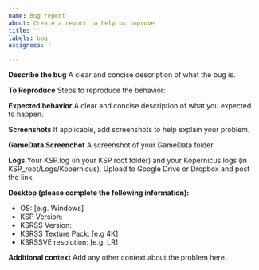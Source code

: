 ```yaml
---
name: Bug report
about: Create a report to help us improve
title: ''
labels: bug
assignees: ''

---
```


**Describe the bug**
A clear and concise description of what the bug is.

**To Reproduce**
Steps to reproduce the behavior:

**Expected behavior**
A clear and concise description of what you expected to happen.

**Screenshots**
If applicable, add screenshots to help explain your problem.

**GameData Screenchot**
A screenshot of your GameData folder.

**Logs**
Your KSP.log (in your KSP root folder) and your Kopernicus logs (in KSP_root/Logs/Kopernicus). Upload to Google Drive or Dropbox and post the link.

**Desktop (please complete the following information):**
 - OS: [e.g. Windows]
 - KSP Version:
 - KSRSS Version:
 - KSRSS Texture Pack: [e.g 4K]
 - KSRSSVE resolution: [e.g. LR]

**Additional context**
Add any other context about the problem here.
